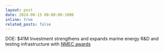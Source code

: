 ```yaml
---
layout: post
date: 2024-08-15 08:00:00-1000
inline: true
related_posts: false
---
```

DOE: $41M Investment strengthens and expands marine energy R&D and testing infrastructure with [NMEC awards](https://www.energy.gov/eere/water/articles/41-million-investment-strengthens-and-expands-marine-energy-rd-and-testing)
